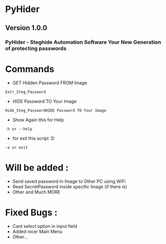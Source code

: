 # PyHider
## Version 1.0.0
### PyHider - Steghide Automation Software Your New Generation of protecting passwords

# Commands

- GET Hidden Password FROM Image
```
Extr_Steg_Password
```
- HIDE Password TO Your Image
```
Hide_Steg_PasswordHIDE Password TO Your Image
```
- Show Again this for Help
```
-h or --help       
```
- for exit this script :D
```
-e or exit
```

# Will be added :
- Send saved password In Image to Other PC using WiFi
- Read SecretPassword inside specific Image (if there is)
- Other and Much MORE

# Fixed Bugs :
- Cant select option in input field
- Added nicer Main Menu
- Other...

